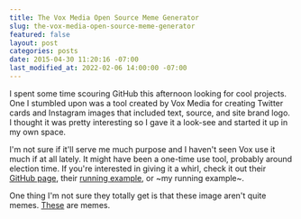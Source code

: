 ```yaml
---
title: The Vox Media Open Source Meme Generator
slug: the-vox-media-open-source-meme-generator
featured: false
layout: post
categories: posts
date: 2015-04-30 11:20:16 -07:00
last_modified_at: 2022-02-06 14:00:00 -07:00
---
```


I spent some time scouring GitHub this afternoon looking for cool projects. One I stumbled upon was a tool created by Vox Media for creating Twitter cards and Instagram images that included text, source, and site brand logo. I thought it was pretty interesting so I gave it a look-see and started it up in my own space.

I'm not sure if it'll serve me much purpose and I haven't seen Vox use it much if at all lately. It might have been a one-time use tool, probably around election time. If you're interested in giving it a whirl, check it out their [GitHub page](https://github.com/voxmedia/meme), their [running example](http://www.sbnation.com/a/meme), or ~my running example~.

One thing I'm not sure they totally get is that these image aren't quite memes. [These](http://knowyourmeme.com) are memes.


